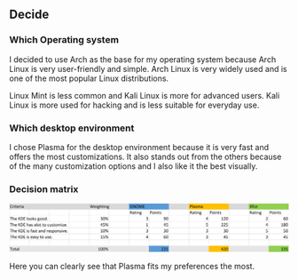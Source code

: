 ## Decide

### Which Operating system

I decided to use Arch as the base for my operating system because Arch Linux is very user-friendly and simple. Arch Linux is very widely used and is one of the most popular Linux distributions.

Linux Mint is less common and Kali Linux is more for advanced users. Kali Linux is more used for hacking and is less suitable for everyday use.

### Which desktop environment

I chose Plasma for the desktop environment because it is very fast and offers the most customizations. It also stands out from the others because of the many customization options and I also like it the best visually.

### Decision matrix

![alt Text](Utility.png)

Here you can clearly see that Plasma fits my preferences the most.
 
